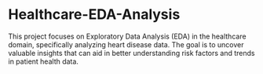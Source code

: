 # Healthcare-EDA-Analysis
This project focuses on Exploratory Data Analysis (EDA) in the healthcare domain, specifically analyzing heart disease data. The goal is to uncover valuable insights that can aid in better understanding risk factors and trends in patient health data.
